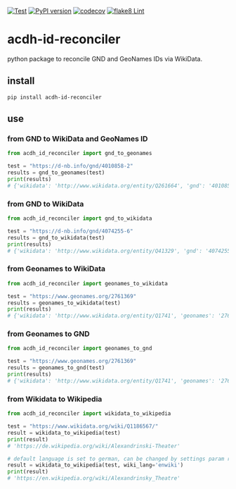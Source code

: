 [![Test](https://github.com/acdh-oeaw/acdh-id-reconciler/actions/workflows/test.yml/badge.svg)](https://github.com/acdh-oeaw/acdh-id-reconciler/actions/workflows/test.yml)
[![PyPI version](https://badge.fury.io/py/acdh-id-reconciler.svg)](https://badge.fury.io/py/acdh-id-reconciler)
[![codecov](https://codecov.io/gh/acdh-oeaw/acdh-id-reconciler/branch/main/graph/badge.svg?token=WY0Q1GRIG1)](https://codecov.io/gh/acdh-oeaw/acdh-id-reconciler)
[![flake8 Lint](https://github.com/acdh-oeaw/acdh-id-reconciler/actions/workflows/lint.yml/badge.svg)](https://github.com/acdh-oeaw/acdh-id-reconciler/actions/workflows/lint.yml)

# acdh-id-reconciler
python package to reconcile GND and GeoNames IDs via WikiData.


## install

`pip install acdh-id-reconciler`

## use

### from GND to WikiData and GeoNames ID

```python
from acdh_id_reconciler import gnd_to_geonames

test = "https://d-nb.info/gnd/4010858-2"
results = gnd_to_geonames(test)
print(results)
# {'wikidata': 'http://www.wikidata.org/entity/Q261664', 'gnd': '4010858-2', 'geonames': '2781124'}
```

### from GND to WikiData

```python
from acdh_id_reconciler import gnd_to_wikidata

test = "https://d-nb.info/gnd/4074255-6"
results = gnd_to_wikidata(test)
print(results)
# {'wikidata': 'http://www.wikidata.org/entity/Q41329', 'gnd': '4074255-6'}
```

### from Geonames to WikiData

```python
from acdh_id_reconciler import geonames_to_wikidata

test = "https://www.geonames.org/2761369"
results = geonames_to_wikidata(test)
print(results)
# {'wikidata': 'http://www.wikidata.org/entity/Q1741', 'geonames': '2761369'}
```

### from Geonames to GND

```python
from acdh_id_reconciler import geonames_to_gnd

test = "https://www.geonames.org/2761369"
results = geonames_to_gnd(test)
print(results)
# {'wikidata': 'http://www.wikidata.org/entity/Q1741', 'geonames': '2761369', 'gnd': '4066009-6'}
```

### from Wikidata to Wikipedia

```python
from acdh_id_reconciler import wikidata_to_wikipedia

test = "https://www.wikidata.org/wiki/Q1186567/"
result = wikidata_to_wikipedia(test)
print(result)
# 'https://de.wikipedia.org/wiki/Alexandrinski-Theater'

# default language is set to german, can be changed by settings param result e.g. `wiki_lang='enwiki'`
result = wikidata_to_wikipedia(test, wiki_lang='enwiki')
print(result)
# 'https://en.wikipedia.org/wiki/Alexandrinsky_Theatre'
